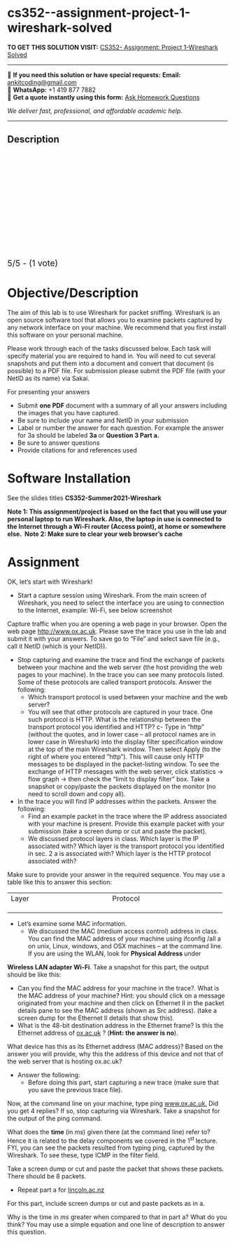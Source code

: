 # cs352--assignment-project-1-wireshark-solved
**TO GET THIS SOLUTION VISIT:** [CS352- Assignment: Project 1-Wireshark Solved](https://www.ankitcodinghub.com/product/cs352-assignment-project-1-wireshark-solved/)


---

📩 **If you need this solution or have special requests:** **Email:** ankitcoding@gmail.com  
📱 **WhatsApp:** +1 419 877 7882  
📄 **Get a quote instantly using this form:** [Ask Homework Questions](https://www.ankitcodinghub.com/services/ask-homework-questions/)

*We deliver fast, professional, and affordable academic help.*

---

<h2>Description</h2>



<div class="kk-star-ratings kksr-auto kksr-align-center kksr-valign-top" data-payload="{&quot;align&quot;:&quot;center&quot;,&quot;id&quot;:&quot;83031&quot;,&quot;slug&quot;:&quot;default&quot;,&quot;valign&quot;:&quot;top&quot;,&quot;ignore&quot;:&quot;&quot;,&quot;reference&quot;:&quot;auto&quot;,&quot;class&quot;:&quot;&quot;,&quot;count&quot;:&quot;1&quot;,&quot;legendonly&quot;:&quot;&quot;,&quot;readonly&quot;:&quot;&quot;,&quot;score&quot;:&quot;5&quot;,&quot;starsonly&quot;:&quot;&quot;,&quot;best&quot;:&quot;5&quot;,&quot;gap&quot;:&quot;4&quot;,&quot;greet&quot;:&quot;Rate this product&quot;,&quot;legend&quot;:&quot;5\/5 - (1 vote)&quot;,&quot;size&quot;:&quot;24&quot;,&quot;title&quot;:&quot;CS352-  Assignment: Project 1-Wireshark Solved&quot;,&quot;width&quot;:&quot;138&quot;,&quot;_legend&quot;:&quot;{score}\/{best} - ({count} {votes})&quot;,&quot;font_factor&quot;:&quot;1.25&quot;}">

<div class="kksr-stars">

<div class="kksr-stars-inactive">
            <div class="kksr-star" data-star="1" style="padding-right: 4px">


<div class="kksr-icon" style="width: 24px; height: 24px;"></div>
        </div>
            <div class="kksr-star" data-star="2" style="padding-right: 4px">


<div class="kksr-icon" style="width: 24px; height: 24px;"></div>
        </div>
            <div class="kksr-star" data-star="3" style="padding-right: 4px">


<div class="kksr-icon" style="width: 24px; height: 24px;"></div>
        </div>
            <div class="kksr-star" data-star="4" style="padding-right: 4px">


<div class="kksr-icon" style="width: 24px; height: 24px;"></div>
        </div>
            <div class="kksr-star" data-star="5" style="padding-right: 4px">


<div class="kksr-icon" style="width: 24px; height: 24px;"></div>
        </div>
    </div>

<div class="kksr-stars-active" style="width: 138px;">
            <div class="kksr-star" style="padding-right: 4px">


<div class="kksr-icon" style="width: 24px; height: 24px;"></div>
        </div>
            <div class="kksr-star" style="padding-right: 4px">


<div class="kksr-icon" style="width: 24px; height: 24px;"></div>
        </div>
            <div class="kksr-star" style="padding-right: 4px">


<div class="kksr-icon" style="width: 24px; height: 24px;"></div>
        </div>
            <div class="kksr-star" style="padding-right: 4px">


<div class="kksr-icon" style="width: 24px; height: 24px;"></div>
        </div>
            <div class="kksr-star" style="padding-right: 4px">


<div class="kksr-icon" style="width: 24px; height: 24px;"></div>
        </div>
    </div>
</div>


<div class="kksr-legend" style="font-size: 19.2px;">
            5/5 - (1 vote)    </div>
    </div>
<h1>Objective/Description</h1>
The aim of this lab is to use Wireshark for packet sniffing. Wireshark is an open source software tool that allows you to examine packets captured by any network interface on your machine. We recommend that you first install this software on your personal machine.

Please work through each of the tasks discussed below. Each task will specify material you are required to hand in. You will need to cut several snapshots and put them into a document and convert that document (is possible) to a PDF file. For submission please submit the PDF file (with your NetID as its name) via Sakai.

For presenting your answers

<ul>
<li>Submit <strong>one PDF </strong>document with a summary of all your answers including the images that you have captured.</li>
<li>Be sure to include your name and NetID in your submission</li>
<li>Label or number the answer for each question. For example the answer for 3a should be labeled <strong>3a </strong>or <strong>Question 3 Part a.</strong></li>
<li>Be sure to answer questions</li>
<li>Provide citations for and references used</li>
</ul>
<h1>Software Installation</h1>
See the slides titles <strong>CS352-Summer2021-Wireshark</strong>

<strong>Note 1: This assignment/project is based on the fact that you will use your personal laptop to run Wireshark. Also, the laptop in use is connected to the Internet through a Wi-Fi router (Access point), at home or somewhere else.&nbsp; Note 2: Make sure to clear your web browser’s cache</strong>

<h1>Assignment</h1>
OK, let’s start with Wireshark!

<ul>
<li>Start a capture session using Wireshark. From the main screen of Wireshark, you need to select the interface you are using to connection to the Internet, example: Wi-Fi, see below screenshot</li>
</ul>
Capture traffic when you are opening a web page in your browser. Open the web page <a href="http://www.ox.ac.uk/">http://www.ox.ac.uk</a>. Please save the trace you use in the lab and submit it with your answers. To save go to “File” and select save file (e.g., call it NetID (which is your NetID)).

<ul>
<li>Stop capturing and examine the trace and find the exchange of packets between your machine and the web server (the host providing the web pages to your machine). In the trace you can see many protocols listed. Some of these protocols are called transport protocols. Answer the following:
<ul>
<li>Which transport protocol is used between your machine and the web server?</li>
<li>You will see that other protocols are captured in your trace. One such protocol is HTTP. What is the relationship between the transport protocol you identified and HTTP? c- Type in “http” (without the quotes, and in lower case – all protocol names are in lower case in Wireshark) into the display filter specification window at the top of the main Wireshark window. Then select Apply (to the right of where you entered “http”). This will cause only HTTP messages to be displayed in the packet-listing window. To see the exchange of HTTP messages with the web server, click statistics → flow graph → then check the “limit to display filter” box. Take a snapshot or copy/paste the packets displayed on the monitor (no need to scroll down and copy all).</li>
</ul>
</li>
<li>In the trace you will find IP addresses within the packets. Answer the following:
<ul>
<li>Find an example packet in the trace where the IP address associated with your machine is present. Provide this example packet with your submission (take a screen dump or cut and paste the packet).</li>
<li>We discussed protocol layers in class. Which layer is the IP associated with? Which layer is the transport protocol you identified in sec. 2 a is associated with? Which layer is the HTTP protocol associated with?</li>
</ul>
</li>
</ul>
Make sure to provide your answer in the required sequence. You may use a table like this to answer this section:

<table width="460">
<tbody>
<tr>
<td width="216">Layer</td>
<td width="244">Protocol</td>
</tr>
<tr>
<td width="216"></td>
<td width="244"></td>
</tr>
<tr>
<td width="216"></td>
<td width="244"></td>
</tr>
<tr>
<td width="216"></td>
<td width="244"></td>
</tr>
</tbody>
</table>
<ul>
<li>Let’s examine some MAC information.
<ul>
<li>We discussed the MAC (medium access control) address in class. You can find the MAC address of your machine using ifconfig /all a on unix, Linux, windows, and OSX machines – at the command line. If you are using the WLAN, look for <strong>Physical Address </strong>under</li>
</ul>
</li>
</ul>
<strong>Wireless LAN adapter Wi-Fi</strong>. Take a snapshot for this part, the output should be like this:

<ul>
<li>Can you find the MAC address for your machine in the trace?. What is the MAC address of your machine? Hint: you should click on a message originated from your machine and then click on Ethernet II in the packet details pane to see the MAC address (shown as Src address). (take a screen dump for the Ethernet II details that show this).</li>
<li>What is the 48-bit destination address in the Ethernet frame? Is this the Ethernet address of <a href="http://www.ox.ac.uk/">ox.ac.uk</a> ? (<strong>Hint: the answer is no</strong>).</li>
</ul>
What device has this as its Ethernet address (MAC address)? Based on the answer you will provide, why this the address of this device and not that of the web server that is hosting ox.ac.uk?

<ul>
<li>Answer the following:
<ul>
<li>Before doing this part, start capturing a new trace (make sure that you save the previous trace file).</li>
</ul>
</li>
</ul>
Now, at the command line on your machine, type ping <a href="http://www.ox.ac.uk/">www.ox.ac.uk</a><a href="http://www.ox.ac.uk/">.</a> Did you get 4 replies? If so, stop capturing via Wireshark. Take a snapshot for the output of the ping command.

What does the <strong>time </strong>(in <em>ms</em>) given there (at the command line) refer to? Hence it is related to the delay components we covered in the 1<sup>st </sup>lecture. FYI, you can see the packets resulted from typing ping, captured by the Wireshark. To see these, type ICMP in the filter field.

Take a screen dump or cut and paste the packet that shows these packets. There should be 8 packets.

<ul>
<li>Repeat part a for <a href="http://www.lincoln.ac.nz/">lincoln.ac.nz</a></li>
</ul>
For this part, include screen dumps or cut and paste packets as in a.

Why is the time in <em>ms </em>greater when compared to that in part a? What do you think? You may use a simple equation and one line of description to answer this question.
